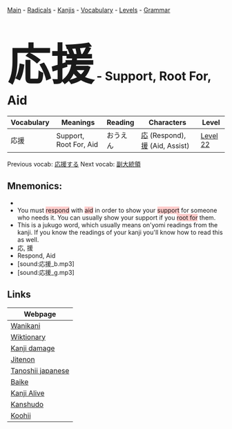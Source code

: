 <style> bigfont {font-size: 100px}</style>
[Main](../README.md) -
[Radicals](../radicals.md) -
[Kanjis](../kanjis.md) -
[Vocabulary](../vocabulary.md) -
[Levels](../levels.md) -
[Grammar](../grammar.md)
# <bigfont> 応援</bigfont> - Support, Root For, Aid 

| Vocabulary | Meanings | Reading | Characters | Level |
| --- | --- | --- | --- | --- |
| 応援 | Support, Root For, Aid | おうえん |  [応](../kanjis/応.md) (Respond), [援](../kanjis/援.md) (Aid, Assist) | [Level 22](../levels/wk_level22.md) |

Previous vocab: [応援する](応援する.md) Next vocab: [副大統領](副大統領.md) 

## Mnemonics:

* 
* You must <span style="background-color:#ffcccb"> respond</span> with <span style="background-color:#ffcccb"> aid</span> in order to show your <span style="background-color:#ffcccb"> support</span> for someone who needs it. You can usually show your support if you <span style="background-color:#ffcccb"> root for</span> them.
* This is a jukugo word, which usually means on'yomi readings from the kanji. If you know the readings of your kanji you'll know how to read this as well.
* 応, 援
* Respond, Aid
* [sound:応援_b.mp3]
* [sound:応援_g.mp3]


## Links 

| Webpage |
| --- |
| [Wanikani          ](https://www.wanikani.com/kanji/応援) |
| [Wiktionary        ](https://en.wiktionary.org/wiki/応援) |
| [Kanji damage      ](http://www.kanjidamage.com/kanji/search?utf8=✓&q=応援) |
| [Jitenon           ](https://jitenon.com/kanji/応援) |
| [Tanoshii japanese ](https://www.tanoshiijapanese.com/dictionary/kanji.cfm?k=応援) |
| [Baike             ](https://baike.baidu.com/item/応援) |
| [Kanji Alive       ](https://app.kanjialive.com/応援) |
| [Kanshudo          ](https://www.kanshudo.com/searchmn?q=応援) |
| [Koohii            ](https://kanji.koohii.com/study/kanji/応援) |

